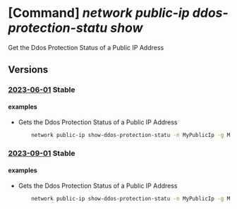 # [Command] _network public-ip ddos-protection-statu show_

Get the Ddos Protection Status of a Public IP Address

## Versions

### [2023-06-01](/Resources/mgmt-plane/L3N1YnNjcmlwdGlvbnMve30vcmVzb3VyY2Vncm91cHMve30vcHJvdmlkZXJzL21pY3Jvc29mdC5uZXR3b3JrL3B1YmxpY2lwYWRkcmVzc2VzL3t9L2Rkb3Nwcm90ZWN0aW9uc3RhdHVz/2023-06-01.xml) **Stable**

<!-- mgmt-plane /subscriptions/{}/resourcegroups/{}/providers/microsoft.network/publicipaddresses/{}/ddosprotectionstatus 2023-06-01 -->

#### examples

- Gets the Ddos Protection Status of a Public IP Address
    ```bash
        network public-ip show-ddos-protection-statu -n MyPublicIp -g MyResourceGroup
    ```

### [2023-09-01](/Resources/mgmt-plane/L3N1YnNjcmlwdGlvbnMve30vcmVzb3VyY2Vncm91cHMve30vcHJvdmlkZXJzL21pY3Jvc29mdC5uZXR3b3JrL3B1YmxpY2lwYWRkcmVzc2VzL3t9L2Rkb3Nwcm90ZWN0aW9uc3RhdHVz/2023-09-01.xml) **Stable**

<!-- mgmt-plane /subscriptions/{}/resourcegroups/{}/providers/microsoft.network/publicipaddresses/{}/ddosprotectionstatus 2023-09-01 -->

#### examples

- Gets the Ddos Protection Status of a Public IP Address
    ```bash
        network public-ip show-ddos-protection-statu -n MyPublicIp -g MyResourceGroup
    ```
